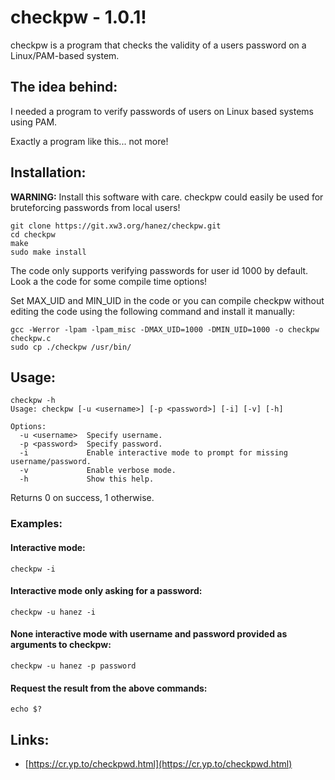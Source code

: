 # checkpw - 1.0.1!

checkpw is a program that checks the validity of a users password on a Linux/PAM-based system.

## The idea behind:

I needed a program to verify passwords of users on Linux based systems using PAM.

Exactly a program like this... not more!

## Installation:

**WARNING:** Install this software with care. checkpw could easily be used for bruteforcing passwords from local users!

```
git clone https://git.xw3.org/hanez/checkpw.git
cd checkpw
make
sudo make install
```

The code only supports verifying passwords for user id 1000 by default. Look a the code for some compile time options!

Set MAX_UID and MIN_UID in the code or you can compile checkpw without editing the code using the following command and install it manually:

```
gcc -Werror -lpam -lpam_misc -DMAX_UID=1000 -DMIN_UID=1000 -o checkpw checkpw.c
sudo cp ./checkpw /usr/bin/
```

## Usage:

```
checkpw -h
Usage: checkpw [-u <username>] [-p <password>] [-i] [-v] [-h]

Options:
  -u <username>  Specify username.
  -p <password>  Specify password.
  -i             Enable interactive mode to prompt for missing username/password.
  -v             Enable verbose mode.
  -h             Show this help.
```

Returns 0 on success, 1 otherwise.

### Examples:

#### Interactive mode:

```
checkpw -i
```

#### Interactive mode only asking for a password:

```
checkpw -u hanez -i
```

#### None interactive mode with username and password provided as arguments to checkpw:

```
checkpw -u hanez -p password
```

#### Request the result from the above commands:

```
echo $?
```

## Links:

 - [https://cr.yp.to/checkpwd.html](https://cr.yp.to/checkpwd.html)

